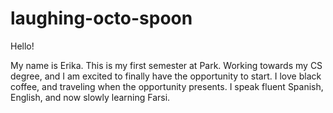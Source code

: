 # laughing-octo-spoon

Hello!

My name is Erika. This is my first semester at Park.
Working towards my CS degree, and I am excited to finally have the opportunity to start.
I love black coffee, and traveling when the opportunity presents. 
I speak fluent Spanish, English, and now slowly learning Farsi. 
